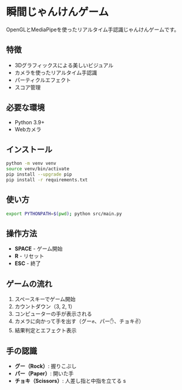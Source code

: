 # 瞬間じゃんけんゲーム

OpenGLとMediaPipeを使ったリアルタイム手認識じゃんけんゲームです。

## 特徴

- 3Dグラフィックスによる美しいビジュアル
- カメラを使ったリアルタイム手認識
- パーティクルエフェクト
- スコア管理

## 必要な環境

- Python 3.9+
- Webカメラ

## インストール

```bash
python -m venv venv
source venv/bin/activate
pip install --upgrade pip
pip install -r requirements.txt
```

## 使い方

```bash
export PYTHONPATH=$(pwd); python src/main.py
```

## 操作方法

- **SPACE** - ゲーム開始
- **R** - リセット
- **ESC** - 終了

## ゲームの流れ

1. スペースキーでゲーム開始
2. カウントダウン（3, 2, 1）
3. コンピューターの手が表示される
4. カメラに向かって手を出す（グー✊、パー✋、チョキ✌️）
5. 結果判定とエフェクト表示

## 手の認識

- **グー（Rock）**: 握りこぶし
- **パー（Paper）**: 開いた手
- **チョキ（Scissors）**: 人差し指と中指を立てる
s
